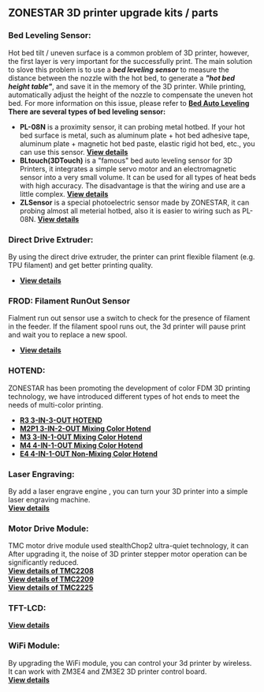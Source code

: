 ## ZONESTAR 3D printer upgrade kits / parts 
### Bed Leveling Sensor: 
Hot bed tilt / uneven surface is a common problem of 3D printer, however, the first layer is very important for the successfully print. The main solution to slove this problem is to use a ***bed leveling sensor*** to measure the distance between the nozzle with the hot bed, to generate a ***"hot bed height table"***, and save it in the memory of the 3D printer. While printing, automatically adjust the height of the nozzle to compensate the uneven hot bed. For more information on this issue, please refer to [**Bed Auto Leveling**](https://marlinfw.org/docs/features/auto_bed_leveling.html)    
**There are several types of bed leveling sensor:**      
- **PL-08N** is a proximity sensor, it can probing metal hotbed. If your hot bed surface is metal, such as aluminum plate + hot bed adhesive tape, aluminum plate + magnetic hot bed paste, elastic rigid hot bed, etc., you can use this sensor. [**View details**](https://www.aliexpress.com/item/4000596309710.html)     
- **BLtouch(3DTouch)** is a "famous" bed auto leveling sensor for 3D Printers, it integrates a simple servo motor and an electromagnetic sensor into a very small volume. It can be used for all types of heat beds with high accuracy. The disadvantage is that the wiring and use are a little complex. [**View details**](https://www.aliexpress.com/item/1005001464420529.html)   
- **ZLSensor** is a special photoelectric sensor made by ZONESTAR, it can probing almost all meterial hotbed, also it is easier to wiring such as PL-08N. [**View details**](https://www.aliexpress.com/item/1005002865311470.html)  

### Direct Drive Extruder: 
By using the direct drive extruder, the printer can print flexible filament (e.g. TPU filament) and get better printing quality.  
- [**View details**](https://www.aliexpress.com/item/1005002847644867.html) 

### FROD: Filament RunOut Sensor 
Fialment run out sensor use a switch to check for the presence of filament in the feeder. If the filament spool runs out, the 3d printer will pause print and wait  you to replace a new spool.  
- [**View details**](https://www.aliexpress.com/item/4001309957376.html)  

### HOTEND: 
ZONESTAR has been promoting the development of color FDM 3D printing technology, we have introduced different types of hot ends to meet the needs of multi-color printing.  
- [**R3 3-IN-3-OUT HOTEND**](https://www.aliexpress.com/item/1005001275429959.html)  
- [**M2P1  3-IN-2-OUT Mixing Color Hotend**](https://www.aliexpress.com/item/1005001275429959.html)  
- [**M3  3-IN-1-OUT Mixing Color Hotend**](https://www.aliexpress.com/item/1005001275429959.html)  
- [**M4  4-IN-1-OUT Mixing Color Hotend**](https://www.aliexpress.com/item/1005002124027691.html)  
- [**E4 4-IN-1-OUT Non-Mixing Color Hotend**](https://www.aliexpress.com/item/1005002951777699.html)  

### Laser Engraving:
By add a laser engrave engine , you can turn your 3D printer into a simple laser engraving machine.  
[**View details**](https://www.aliexpress.com/item/4001309902136.html)

### Motor Drive Module:
TMC motor drive module used stealthChop2 ultra-quiet technology, it can After upgrading it, the noise of 3D printer stepper motor operation can be significantly reduced.   
[**View details of TMC2208**](https://www.aliexpress.com/item/4000596369015.html)  
[**View details of TMC2209**](https://www.aliexpress.com/item/1005001664336751.html)  
[**View details of TMC2225**](https://www.aliexpress.com/item/1005003270721219.html)  

### TFT-LCD:
[**View details**](https://www.aliexpress.com/item/1005002378065646.html)  

### WiFi Module:
By upgrading the WiFi module, you can  control your 3d printer by wireless. It can work with ZM3E4 and ZM3E2 3D printer control board.   
[**View details**](https://www.aliexpress.com/item/1005002378551489.html)  

